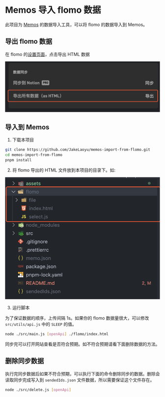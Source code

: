 # Memos 导入 flomo 数据

此项目为 [Memos](https://github.com/usememos/memos) 的数据导入工具，可以将 flomo 的数据导入到 Memos。

## 导出 flomo 数据

在 flomo 的[设置页面](https://v.flomoapp.com/mine?source=account)，点击导出 HTML 数据

![](assets/SCR-20230211-tbm.png)

## 导入到 Memos

1. 下载本项目

```bash
git clone https://github.com/JakeLaoyu/memos-import-from-flomo.git
cd memos-import-from-flomo
pnpm install
```

2. 将 flomo 导出的 HTML 文件放到本项目的目录下。如: 

![](assets/SCR-20230211-tdr.png)

3. 运行脚本

为了保证数据的顺序，上传间隔 1s。如果你的 flomo 数据量很大，可以修改 `src/utils/api.js` 中的 `SLEEP` 的值。

```bash
node ./src/main.js [openApi] ./flomo/index.html
```

同步完可以打开网站查看是否符合预期。如不符合预期请看下面删除数据的方法。

## 删除同步数据

执行完同步数据后如果不符合预期，可以执行下面的命令删除同步的数据。删除会读取同步完成写入到 `sendedIds.json` 文件数据，所以需要保证这个文件存在。

```bash
node ./src/delete.js [openApi]
```